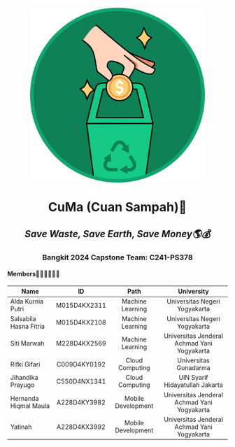 <p align="center">
  <img align="center" width="400" src="/profile/Variant=Logo.png"/>
</p>
<h1 align="center">CuMa (Cuan Sampah)📍</h1>
<h2 align="center"><em>Save Waste, Save Earth, Save Money🌎💰</em></h2>

<h3 align="center">Bangkit 2024 Capstone Team: C241-PS378</h3>

#### Members👷🏻‍♂️👷🏻‍♀️
| Name                    | ID            | Path               |  University                                  |
| ---------------------   |:-------------:|:------------------:|:--------------------------------------------:|
| Alda Kurnia Putri       | M015D4KX2311  | Machine Learning   | Universitas Negeri Yogyakarta                |
| Salsabila Hasna Fitria  | M015D4KX2108  | Machine Learning   | Universitas Negeri Yogyakarta                |
| Siti Marwah             | M228D4KX2569  |  Machine Learning  | Universitas Jenderal Achmad Yani Yogyakarta  |
| Rifki Gifari            | C009D4KY0192  | Cloud Computing    | Universitas Gunadarma                        |
| Jihandika Prayugo       | C550D4NX1341  | Cloud Computing    | UIN Syarif Hidayatullah Jakarta              |
| Hernanda Hiqmal Maula   | A228D4KY3982  | Mobile Development | Universitas Jenderal Achmad Yani Yogyakarta  |
| Yatinah                 | A228D4KX3992  | Mobile Development | Universitas Jenderal Achmad Yani Yogyakarta  |
